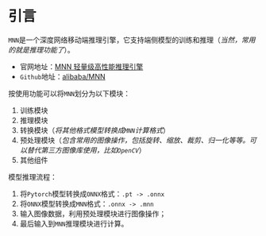 
# 引言

`MNN`是一个深度网络移动端推理引擎，它支持端侧模型的训练和推理（*当然，常用的就是推理功能了*）。

* 官网地址：[MNN 轻量级高性能推理引擎](https://www.mnn.zone/)
* `Github`地址：[alibaba/MNN](https://github.com/alibaba/MNN)

按使用功能可以将`MNN`划分为以下模块：

1. 训练模块
2. 推理模块
3. 转换模块（*将其他格式模型转换成`MNN`计算格式*）
4. 预处理模块（*包含常用的图像操作，包括旋转、缩放、裁剪、归一化等等。可以替代第三方图像库使用，比如`OpenCV`*）
5. 其他组件

模型推理流程：

1. 将`Pytorch`模型转换成`ONNX`格式：`.pt -> .onnx`
2. 将`ONNX`模型转换成`MNN`格式：`.onnx -> .mnn`
3. 输入图像数据，利用预处理模块进行图像操作；
4. 最后输入到`MNN`推理模块进行计算。